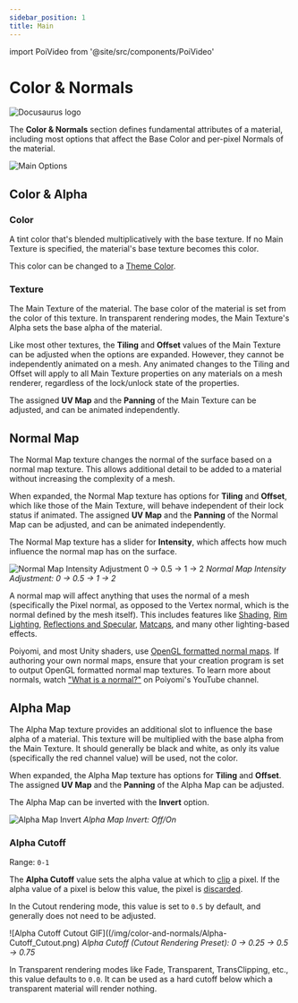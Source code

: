 ```yaml
---
sidebar_position: 1
title: Main
---
```

import PoiVideo from '@site/src/components/PoiVideo'

# Color & Normals

![Docusaurus logo](/img/CirclelogoBig.png)

The **Color & Normals** section defines fundamental attributes of a material, including most options that affect the Base Color and per-pixel Normals of the material.

![Main Options](/img/color-and-normals/Options_Main.png)

## Color & Alpha

### Color

A tint color that's blended multiplicatively with the base texture. If no Main Texture is specified, the material's base texture becomes this color.

This color can be changed to a [Theme Color](global-themes.md).

### Texture

The Main Texture of the material. The base color of the material is set from the color of this texture. In transparent rendering modes, the Main Texture's Alpha sets the base alpha of the material.

Like most other textures, the **Tiling** and **Offset** values of the Main Texture can be adjusted when the options are expanded. However, they cannot be independently animated on a mesh. Any animated changes to the Tiling and Offset will apply to all Main Texture properties on any materials on a mesh renderer, regardless of the lock/unlock state of the properties.

The assigned **UV Map** and the **Panning** of the Main Texture can be adjusted, and can be animated independently.

## Normal Map

The Normal Map texture changes the normal of the surface based on a normal map texture. This allows additional detail to be added to a material without increasing the complexity of a mesh.

When expanded, the Normal Map texture has options for **Tiling** and **Offset**, which like those of the Main Texture, will behave independent of their lock status if animated. The assigned **UV Map** and the **Panning** of the Normal Map can be adjusted, and can be animated independently.

The Normal Map texture has a slider for **Intensity**, which affects how much influence the normal map has on the surface.

![Normal Map Intensity Adjustment 0 -> 0.5 -> 1 -> 2](/img/color-and-normals/Normal-Map_Intensity.png)
*Normal Map Intensity Adjustment: 0 -> 0.5 -> 1 -> 2*

A normal map will affect anything that uses the normal of a mesh (specifically the Pixel normal, as opposed to the Vertex normal, which is the normal defined by the mesh itself). This includes features like [Shading](docs/../../shading/main.md), [Rim Lighting](docs/../../shading/rim-lighting.md), [Reflections and Specular](docs/../../shading/reflections-and-specular.md), [Matcaps]((docs/../../shading/matcap.md)), and many other lighting-based effects.

Poiyomi, and most Unity shaders, use [OpenGL formatted normal maps](https://help.poliigon.com/en/articles/4534195-normal-map-formats). If authoring your own normal maps, ensure that your creation program is set to output OpenGL formatted normal map textures. To learn more about normals, watch ["What is a normal?"](https://youtu.be/spuF6j87kPU) on Poiyomi's YouTube channel.

## Alpha Map

The Alpha Map texture provides an additional slot to influence the base alpha of a material. This texture will be multiplied with the base alpha from the Main Texture. It should generally be black and white, as only its value (specifically the red channel value) will be used, not the color.

<!-- ![Alpha Map in Cutout/Transparent]() -->

When expanded, the Alpha Map texture has options for **Tiling** and **Offset**. The assigned **UV Map** and the **Panning** of the Alpha Map can be adjusted.

The Alpha Map can be inverted with the **Invert** option.

![Alpha Map Invert](/img/color-and-normals/Alpha-Map_Invert.png)
*Alpha Map Invert: Off/On*

### Alpha Cutoff

Range: `0-1`

The **Alpha Cutoff** value sets the alpha value at which to [clip](https://docs.microsoft.com/en-us/windows/win32/direct3dhlsl/dx-graphics-hlsl-clip) a pixel. If the alpha value of a pixel is below this value, the pixel is [discarded](https://docs.microsoft.com/en-us/windows/win32/direct3dhlsl/dx-graphics-hlsl-discard).

In the Cutout rendering mode, this value is set to `0.5` by default, and generally does not need to be adjusted.

![Alpha Cutoff Cutout GIF]((/img/color-and-normals/Alpha-Cutoff_Cutout.png)
*Alpha Cutoff (Cutout Rendering Preset): 0 -> 0.25 -> 0.5 -> 0.75*

In Transparent rendering modes like Fade, Transparent, TransClipping, etc., this value defaults to `0.0`. It can be used as a hard cutoff below which a transparent material will render nothing.

<PoiVideo url='/vid/color-and-normals/Alpha-Cutoff_Fade.mp4'/> 
